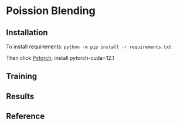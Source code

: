 # Poission Blending

## Installation
To install requirements: 
`python -m pip install -r requirements.txt`

Then click [Pytorch](https://pytorch.org), install pytorch-cuda=12.1

## Training

## Results

## Reference
